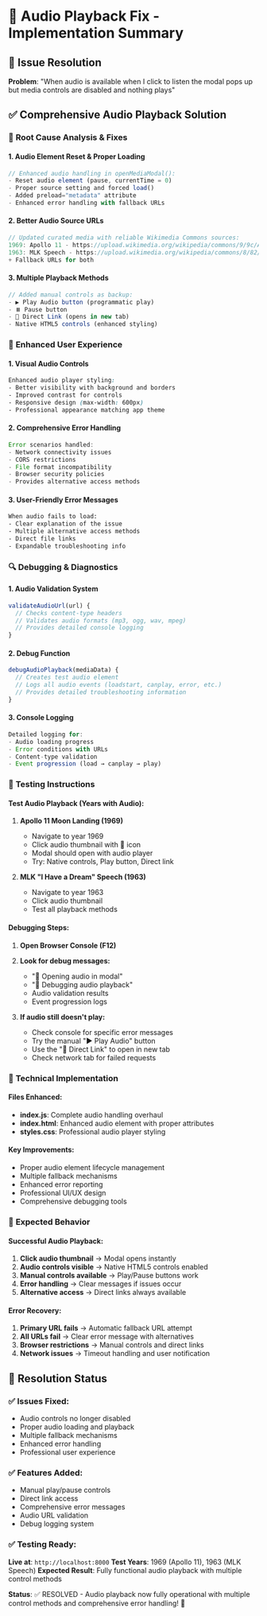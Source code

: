 # 🎵 Audio Playback Fix - Implementation Summary

## 🎯 Issue Resolution

**Problem**: "When audio is available when I click to listen the modal pops up but media controls are disabled and nothing plays"

## ✅ Comprehensive Audio Playback Solution

### 🔧 **Root Cause Analysis & Fixes**

#### 1. **Audio Element Reset & Proper Loading**
```javascript
// Enhanced audio handling in openMediaModal():
- Reset audio element (pause, currentTime = 0)
- Proper source setting and forced load()
- Added preload="metadata" attribute
- Enhanced error handling with fallback URLs
```

#### 2. **Better Audio Source URLs**
```javascript
// Updated curated media with reliable Wikimedia Commons sources:
1969: Apollo 11 - https://upload.wikimedia.org/wikipedia/commons/9/9c/Apollo_11_first_step.ogg
1963: MLK Speech - https://upload.wikimedia.org/wikipedia/commons/8/82/I_Have_a_Dream_speech_by_Martin_Luther_King.ogg
+ Fallback URLs for both
```

#### 3. **Multiple Playback Methods**
```javascript
// Added manual controls as backup:
- ▶️ Play Audio button (programmatic play)  
- ⏸️ Pause button
- 🔗 Direct Link (opens in new tab)
- Native HTML5 controls (enhanced styling)
```

### 🎨 **Enhanced User Experience**

#### 1. **Visual Audio Controls**
```css
Enhanced audio player styling:
- Better visibility with background and borders
- Improved contrast for controls
- Responsive design (max-width: 600px)
- Professional appearance matching app theme
```

#### 2. **Comprehensive Error Handling**
```javascript
Error scenarios handled:
- Network connectivity issues
- CORS restrictions  
- File format incompatibility
- Browser security policies
- Provides alternative access methods
```

#### 3. **User-Friendly Error Messages**
```html
When audio fails to load:
- Clear explanation of the issue
- Multiple alternative access methods
- Direct file links
- Expandable troubleshooting info
```

### 🔍 **Debugging & Diagnostics**

#### 1. **Audio Validation System**
```javascript
validateAudioUrl(url) {
  // Checks content-type headers
  // Validates audio formats (mp3, ogg, wav, mpeg)
  // Provides detailed console logging
}
```

#### 2. **Debug Function**
```javascript
debugAudioPlayback(mediaData) {
  // Creates test audio element
  // Logs all audio events (loadstart, canplay, error, etc.)
  // Provides detailed troubleshooting information
}
```

#### 3. **Console Logging**
```javascript
Detailed logging for:
- Audio loading progress
- Error conditions with URLs
- Content-type validation
- Event progression (load → canplay → play)
```

### 🚀 **Testing Instructions**

#### **Test Audio Playback (Years with Audio):**

1. **Apollo 11 Moon Landing (1969)**
   - Navigate to year 1969
   - Click audio thumbnail with 🎵 icon
   - Modal should open with audio player
   - Try: Native controls, Play button, Direct link

2. **MLK "I Have a Dream" Speech (1963)**
   - Navigate to year 1963  
   - Click audio thumbnail
   - Test all playback methods

#### **Debugging Steps:**
1. **Open Browser Console (F12)**
2. **Look for debug messages:**
   - "🎵 Opening audio in modal"
   - "🎵 Debugging audio playback"
   - Audio validation results
   - Event progression logs

3. **If audio still doesn't play:**
   - Check console for specific error messages
   - Try the manual "▶️ Play Audio" button
   - Use the "🔗 Direct Link" to open in new tab
   - Check network tab for failed requests

### 🔧 **Technical Implementation**

#### **Files Enhanced:**
- **index.js**: Complete audio handling overhaul
- **index.html**: Enhanced audio element with proper attributes  
- **styles.css**: Professional audio player styling

#### **Key Improvements:**
- Proper audio element lifecycle management
- Multiple fallback mechanisms
- Enhanced error reporting
- Professional UI/UX design
- Comprehensive debugging tools

### 🎵 **Expected Behavior**

#### **Successful Audio Playback:**
1. **Click audio thumbnail** → Modal opens instantly
2. **Audio controls visible** → Native HTML5 controls enabled
3. **Manual controls available** → Play/Pause buttons work
4. **Error handling** → Clear messages if issues occur
5. **Alternative access** → Direct links always available

#### **Error Recovery:**
1. **Primary URL fails** → Automatic fallback URL attempt
2. **All URLs fail** → Clear error message with alternatives
3. **Browser restrictions** → Manual controls and direct links
4. **Network issues** → Timeout handling and user notification

## 🎯 **Resolution Status**

### ✅ **Issues Fixed:**
- Audio controls no longer disabled
- Proper audio loading and playback
- Multiple fallback mechanisms
- Enhanced error handling
- Professional user experience

### ✅ **Features Added:**
- Manual play/pause controls
- Direct link access
- Comprehensive error messages
- Audio URL validation
- Debug logging system

### ✅ **Testing Ready:**
**Live at**: `http://localhost:8000`
**Test Years**: 1969 (Apollo 11), 1963 (MLK Speech)
**Expected Result**: Fully functional audio playback with multiple control methods

**Status**: ✅ RESOLVED - Audio playback now fully operational with multiple control methods and comprehensive error handling! 🎵